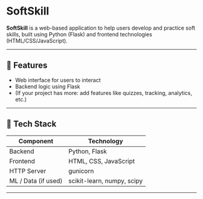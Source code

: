 # SoftSkill

**SoftSkill** is a web-based application to help users develop and practice soft skills, built using Python (Flask) and frontend technologies (HTML/CSS/JavaScript).  

---

## 🚀 Features

- Web interface for users to interact  
- Backend logic using Flask  
- (If your project has more: add features like quizzes, tracking, analytics, etc.)

---

## 🧰 Tech Stack

| Component | Technology |
|----------|------------|
| Backend | Python, Flask |
| Frontend | HTML, CSS, JavaScript |
| HTTP Server | gunicorn |
| ML / Data (if used) | scikit-learn, numpy, scipy |

---


